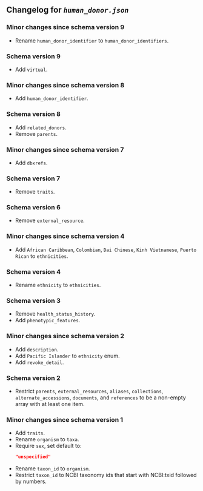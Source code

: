 ## Changelog for *`human_donor.json`*

### Minor changes since schema version 9

* Rename `human_donor_identifier` to `human_donor_identifiers`.

### Schema version 9

* Add `virtual`.

### Minor changes since schema version 8

* Add `human_donor_identifier`.

### Schema version 8

* Add `related_donors`.
* Remove `parents`.

### Minor changes since schema version 7

* Add `dbxrefs`.

### Schema version 7

* Remove `traits`.

### Schema version 6

* Remove `external_resource`.

### Minor changes since schema version 4

* Add `African Caribbean`, `Colombian`, `Dai Chinese`, `Kinh Vietnamese`, `Puerto Rican` to `ethnicities`.

### Schema version 4

* Rename `ethnicity` to `ethnicities`.

### Schema version 3

* Remove `health_status_history`.
* Add `phenotypic_features`.

### Minor changes since schema version 2

* Add `description`.
* Add `Pacific Islander` to `ethnicity` enum.
* Add `revoke_detail`.

### Schema version 2

* Restrict `parents`, `external_resources`, `aliases`, `collections`, `alternate_accessions`, `documents`, and `references` to be a non-empty array with at least one item.

### Minor changes since schema version 1

* Add `traits`.
* Rename `organism` to `taxa`.
* Require `sex`, set default to:
    ```json
    "unspecified"
    ```
* Rename `taxon_id` to `organism`.
* Restrict `taxon_id` to NCBI taxonomy ids that start with NCBI:txid followed by numbers.
